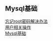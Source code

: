 ## Mysql基础
[忘记root密码解决办法](base/mysql/article/忘记root密码解决办法.md)  
[用户相关操作](base/mysql/article/用户相关操作.md)  
[Mysql基础](base/mysql/mysql.md)  